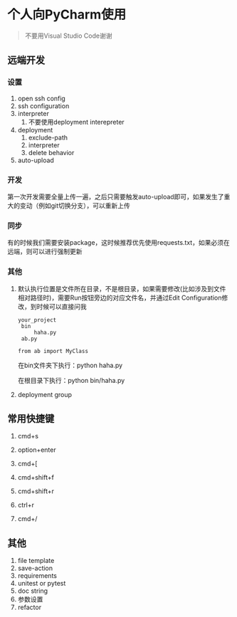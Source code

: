 # 个人向PyCharm使用



> 不要用Visual Studio Code谢谢



## 远端开发



### 设置

1. open ssh config
2. ssh configuration
3. interpreter
   1. 不要使用deployment interepreter
4. deployment
   1. exclude-path
   2. interpreter
   3. delete behavior
5. auto-upload



### 开发

第一次开发需要全量上传一遍，之后只需要触发auto-upload即可，如果发生了重大的变动（例如git切换分支），可以重新上传



### 同步

有的时候我们需要安装package，这时候推荐优先使用requests.txt，如果必须在远端，则可以进行强制更新



### 其他

1. 默认执行位置是文件所在目录，不是根目录，如果需要修改(比如涉及到文件相对路径时)，需要Run按钮旁边的对应文件名，并通过Edit Configuration修改，到时候可以直接问我

   ```
   your_project
   	bin
   		haha.py
   	ab.py
   ```

   ```
   from ab import MyClass
   ```

   在bin文件夹下执行：python haha.py

   在根目录下执行：python bin/haha.py

   

2. deployment group

   

## 常用快捷键

1. cmd+s

2. option+enter

3. cmd+[

4. cmd+shift+f

5. cmd+shift+r

6. ctrl+r

7. cmd+/

   

## 其他

1. file template
2. save-action
3. requirements
4. unitest or pytest
5. doc string
6. 参数设置
7. refactor